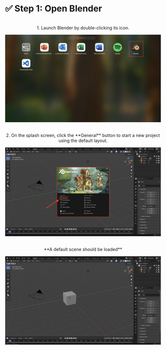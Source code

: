 # ✅ Step 1: Open Blender


 <br />
 <center>1. Launch Blender by double-clicking its icon. <center>

![Blender Screenshot](assets/Screenshot_Open_Blender.png)

<br />
<center> 2. On the splash screen, click the **General** button to start a new project using the default layout.<center>

![Blender Screenshot](assets/Screenshot_Splash_Screen.png)

<br />
<center> **A default scene should be loaded** <center>

![Blender Screenshot](assets/Screenshot_Default_Scene.png)